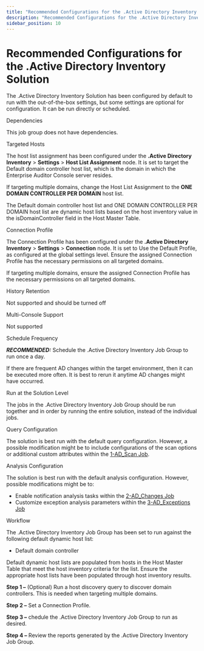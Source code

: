 ```yaml
---
title: "Recommended Configurations for the .Active Directory Inventory Solution"
description: "Recommended Configurations for the .Active Directory Inventory Solution"
sidebar_position: 10
---
```


# Recommended Configurations for the .Active Directory Inventory Solution

The .Active Directory Inventory Solution has been configured by default to run with the
out-of-the-box settings, but some settings are optional for configuration. It can be run directly or
scheduled.

Dependencies

This job group does not have dependencies.

Targeted Hosts

The host list assignment has been configured under the **.Active Directory Inventory** >
**Settings** > **Host List Assignment** node. It is set to target the Default domain controller host
list, which is the domain in which the Enterprise Auditor Console server resides.

If targeting multiple domains, change the Host List Assignment to the **ONE DOMAIN CONTROLLER PER
DOMAIN** host list.

The Default domain controller host list and ONE DOMAIN CONTROLLER PER DOMAIN host list are dynamic
host lists based on the host inventory value in the isDomainController field in the Host Master
Table.

Connection Profile

The Connection Profile has been configured under the **.Active Directory Inventory** >
**Settings** > **Connection** node. It is set to Use the Default Profile, as configured at the
global settings level. Ensure the assigned Connection Profile has the necessary permissions on all
targeted domains.

If targeting multiple domains, ensure the assigned Connection Profile has the necessary permissions
on all targeted domains.

History Retention

Not supported and should be turned off

Multi-Console Support

Not supported

Schedule Frequency

**_RECOMMENDED:_** Schedule the .Active Directory Inventory Job Group to run once a day.

If there are frequent AD changes within the target environment, then it can be executed more often.
It is best to rerun it anytime AD changes might have occurred.

Run at the Solution Level

The jobs in the .Active Directory Inventory Job Group should be run together and in order by running
the entire solution, instead of the individual jobs.

Query Configuration

The solution is best run with the default query configuration. However, a possible modification
might be to include configurations of the scan options or additional custom attributes within the
[1-AD_Scan Job](/docs/accessanalyzer/11.6/solutions/activedirectoryinventory/1-ad_scan.md).

Analysis Configuration

The solution is best run with the default analysis configuration. However, possible modifications
might be to:

- Enable notification analysis tasks within the
  [2-AD_Changes Job](/docs/accessanalyzer/11.6/solutions/activedirectoryinventory/2-ad_changes.md)
- Customize exception analysis parameters within the
  [3-AD_Exceptions Job](/docs/accessanalyzer/11.6/solutions/activedirectoryinventory/3-ad_exceptions.md)

Workflow

The .Active Directory Inventory Job Group has been set to run against the following default dynamic
host list:

- Default domain controller

Default dynamic host lists are populated from hosts in the Host Master Table that meet the host
inventory criteria for the list. Ensure the appropriate host lists have been populated through host
inventory results.

**Step 1 –** (Optional) Run a host discovery query to discover domain controllers. This is needed
when targeting multiple domains.

**Step 2 –** Set a Connection Profile.

**Step 3 –** chedule the .Active Directory Inventory Job Group to run as desired.

**Step 4 –** Review the reports generated by the .Active Directory Inventory Job Group.
